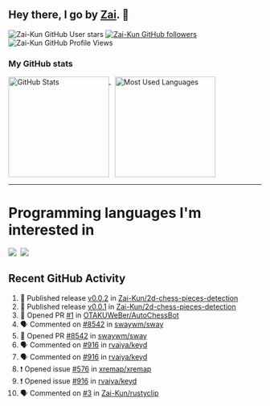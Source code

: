 ## Hey there, I go by [Zai](https://github.com/Zai-Kun). 👋

![Zai-Kun GitHub User stars](https://img.shields.io/github/stars/Zai-Kun?color=yellow&style=flat-square&label=Stars&affiliations=OWNER)
[![Zai-Kun GitHub followers](https://img.shields.io/github/followers/Zai-Kun?color=green&style=flat-square&label=Followers)](https://github.com/Zai-Kun?tab=followers)
![Zai-Kun GitHub Profile Views](https://komarev.com/ghpvc/?username=your-Zai-Kun&style=flat-square&label=Profile+views)

### My GitHub stats

<p>
  <a href = "https://github.com/Zai-Kun">
    <picture>
      <source media="(prefers-color-scheme: dark)" srcset="https://github-readme-stats.vercel.app/api?username=Zai-Kun&theme=monokai&show_icons=true&hide_border=true&count_private=true">
      <source media="(prefers-color-scheme: light)" srcset="https://github-readme-stats.vercel.app/api?username=Zai-Kun&theme=buefy&show_icons=true&hide_border=true&count_private=true">
      <img height="200" align="top" src="https://github-readme-stats.vercel.app/api?username=Zai-Kun&theme=buefy&show_icons=true&hide_border=true&count_private=true" alt="GitHub Stats">
    </picture>
  </a>&nbsp;

  <a href = "https://github.com/Zai-Kun">
    <picture>
      <source media="(prefers-color-scheme: dark)" srcset="https://github-readme-stats.vercel.app/api/top-langs/?username=Zai-Kun&theme=monokai&show_icons=true&hide_border=true&layout=compact">
      <source media="(prefers-color-scheme: light)" srcset="https://github-readme-stats.vercel.app/api/top-langs/?username=Zai-Kun&theme=buefy&show_icons=true&hide_border=true&layout=compact">
      <img height="200" align="top" src="https://github-readme-stats.vercel.app/api/top-langs/?username=Zai-Kun&theme=buefy&show_icons=true&hide_border=true&layout=compact" alt="Most Used Languages">
    </picture>
  </a>
</p>

<hr>

<h1 align="left">Programming languages I'm interested in</h1>

<p align="left">
<a href=https://www.python.org><img src="https://skillicons.dev/icons?i=python" /></a>&nbsp;
<a href=https://www.rust-lang.org><img src="https://skillicons.dev/icons?i=rust" /></a>
</p>

## Recent GitHub Activity
<!--START_SECTION:activity-->
1. 🚀 Published release [v0.0.2](https://github.com/Zai-Kun/2d-chess-pieces-detection/releases/tag/v0.0.2) in [Zai-Kun/2d-chess-pieces-detection](https://github.com/Zai-Kun/2d-chess-pieces-detection)
2. 🚀 Published release [v0.0.1](https://github.com/Zai-Kun/2d-chess-pieces-detection/releases/tag/v0.0.1) in [Zai-Kun/2d-chess-pieces-detection](https://github.com/Zai-Kun/2d-chess-pieces-detection)
3. 💪 Opened PR [#1](https://github.com/OTAKUWeBer/AutoChessBot/pull/1) in [OTAKUWeBer/AutoChessBot](https://github.com/OTAKUWeBer/AutoChessBot)
4. 🗣 Commented on [#8542](https://github.com/swaywm/sway/pull/8542#issuecomment-2614830922) in [swaywm/sway](https://github.com/swaywm/sway)
5. 💪 Opened PR [#8542](https://github.com/swaywm/sway/pull/8542) in [swaywm/sway](https://github.com/swaywm/sway)
6. 🗣 Commented on [#916](https://github.com/rvaiya/keyd/issues/916#issuecomment-2605462674) in [rvaiya/keyd](https://github.com/rvaiya/keyd)
7. 🗣 Commented on [#916](https://github.com/rvaiya/keyd/issues/916#issuecomment-2605458826) in [rvaiya/keyd](https://github.com/rvaiya/keyd)
8. ❗ Opened issue [#576](https://github.com/xremap/xremap/issues/576) in [xremap/xremap](https://github.com/xremap/xremap)
9. ❗ Opened issue [#916](https://github.com/rvaiya/keyd/issues/916) in [rvaiya/keyd](https://github.com/rvaiya/keyd)
10. 🗣 Commented on [#3](https://github.com/Zai-Kun/rustyclip/issues/3#issuecomment-2605110016) in [Zai-Kun/rustyclip](https://github.com/Zai-Kun/rustyclip)
<!--END_SECTION:activity-->
